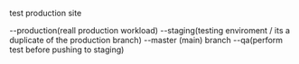 test production site

--production(reall production workload)
--staging(testing enviroment / its a duplicate of the production branch)
--master (main) branch
--qa(perform test before pushing to staging)
